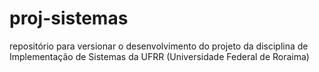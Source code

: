 # proj-sistemas
repositório para versionar o desenvolvimento do projeto da disciplina de Implementação  de Sistemas da UFRR (Universidade Federal de Roraima)

